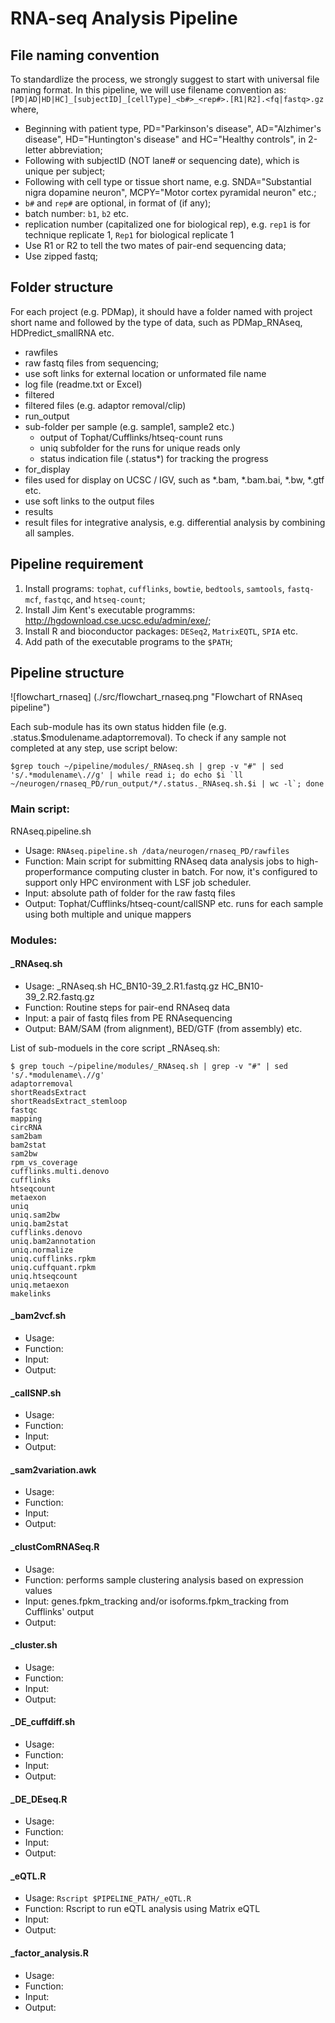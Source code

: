 RNA-seq Analysis Pipeline
=========================

File naming convention
---------------
To standardlize the process, we strongly suggest to start with universal file naming format. In this pipeline, we will use filename convention as:
`[PD|AD|HD|HC]_[subjectID]_[cellType]_<b#>_<rep#>.[R1|R2].<fq|fastq>.gz`
where,
- Beginning with patient type, PD="Parkinson's disease", AD="Alzhimer's disease", HD="Huntington's disease" and HC="Healthy controls", in 2-letter abbreviation;
- Following with subjectID (NOT lane# or sequencing date), which is unique per subject;
- Following with cell type or tissue short name, e.g. SNDA="Substantial nigra dopamine neuron", MCPY="Motor cortex pyramidal neuron" etc.;
- `b#` and `rep#` are optional, in format of (if any);
 - batch number: `b1`, `b2` etc.
 - replication number (capitalized one for biological rep), e.g. `rep1` is for technique replicate 1, `Rep1` for biological replicate 1
- Use R1 or R2 to tell the two mates of pair-end sequencing data;
- Use zipped fastq;

Folder structure
----------------
For each project (e.g. PDMap), it should have a folder named with project short name and followed by the type of data, such as PDMap_RNAseq, HDPredict_smallRNA etc. 
- rawfiles
 - raw fastq files from sequencing;
 - use soft links for external location or unformated file name
 - log file (readme.txt or Excel)
- filtered
 - filtered files (e.g. adaptor removal/clip)
- run_output 
 - sub-folder per sample (e.g. sample1, sample2 etc.)
    - output of Tophat/Cufflinks/htseq-count runs
    - uniq subfolder for the runs for unique reads only
    - status indication file (.status*) for tracking the progress
- for_display
 - files used for display on UCSC / IGV, such as *.bam, *.bam.bai, *.bw, *.gtf etc.
 - use soft links to the output files
- results
 - result files for integrative analysis, e.g. differential analysis by combining all samples. 
 
Pipeline requirement
--------------------
1. Install programs: `tophat`, `cufflinks`, `bowtie`, `bedtools`, `samtools`, `fastq-mcf`, `fastqc`, and `htseq-count`;
2. Install Jim Kent's executable programms: http://hgdownload.cse.ucsc.edu/admin/exe/;
4. Install R and bioconductor packages: `DESeq2`, `MatrixEQTL`, `SPIA` etc.
3. Add path of the executable programs to the `$PATH`;

Pipeline structure
------------------
![flowchart_rnaseq] (./src/flowchart_rnaseq.png "Flowchart of RNAseq pipeline")

Each sub-module has its own status hidden file (e.g. .status.$modulename.adaptorremoval). To check if any sample not completed at any step, use script below:
```
$grep touch ~/pipeline/modules/_RNAseq.sh | grep -v "#" | sed 's/.*modulename\.//g' | while read i; do echo $i `ll ~/neurogen/rnaseq_PD/run_output/*/.status._RNAseq.sh.$i | wc -l`; done
```

### Main script:
RNAseq.pipeline.sh
- Usage: `RNAseq.pipeline.sh /data/neurogen/rnaseq_PD/rawfiles`
- Function: Main script for submitting RNAseq data analysis jobs to high-properformance computing cluster in batch. For now, it's configured to support only HPC environment with LSF job scheduler.
- Input: absolute path of folder for the raw fastq files
- Output: Tophat/Cufflinks/htseq-count/callSNP etc. runs for each sample using both multiple and unique mappers

### Modules:
#### _RNAseq.sh
- Usage: _RNAseq.sh HC_BN10-39_2.R1.fastq.gz HC_BN10-39_2.R2.fastq.gz
- Function: Routine steps for pair-end RNAseq data
- Input: a pair of fastq files from PE RNAsequencing
- Output: BAM/SAM (from alignment), BED/GTF (from assembly) etc. 

List of sub-moduels in the core script _RNAseq.sh:
```
$ grep touch ~/pipeline/modules/_RNAseq.sh | grep -v "#" | sed 's/.*modulename\.//g'
adaptorremoval 
shortReadsExtract 
shortReadsExtract_stemloop
fastqc
mapping
circRNA
sam2bam
bam2stat
sam2bw
rpm_vs_coverage
cufflinks.multi.denovo
cufflinks 
htseqcount
metaexon
uniq
uniq.sam2bw
uniq.bam2stat
cufflinks.denovo
uniq.bam2annotation
uniq.normalize
uniq.cufflinks.rpkm
uniq.cuffquant.rpkm
uniq.htseqcount
uniq.metaexon
makelinks
```

#### _bam2vcf.sh
- Usage:
- Function:
- Input:
- Output:

#### _callSNP.sh
- Usage:
- Function:
- Input:
- Output:

#### _sam2variation.awk
- Usage:
- Function:
- Input:
- Output:

#### _clustComRNASeq.R
- Usage:
- Function: performs sample clustering analysis based on expression values
- Input: genes.fpkm_tracking and/or isoforms.fpkm_tracking from Cufflinks' output
- Output:


#### _cluster.sh
- Usage:
- Function:
- Input:
- Output:

#### _DE_cuffdiff.sh
- Usage:
- Function:
- Input:
- Output:

#### _DE_DEseq.R
- Usage:
- Function:
- Input:
- Output:

#### _eQTL.R
- Usage: `Rscript $PIPELINE_PATH/_eQTL.R`
- Function: Rscript to run eQTL analysis using Matrix eQTL
- Input:
- Output:

#### _factor_analysis.R
- Usage:
- Function:
- Input:
- Output:
